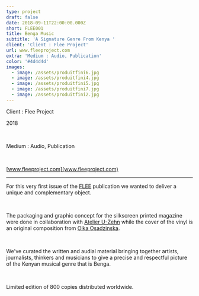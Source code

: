 ```yaml
---
type: project
draft: false
date: 2018-09-11T22:00:00.000Z
short: FLEE001
title: Benga Music
subtitle: 'A Signature Genre From Kenya '
client: 'Client : Flee Project'
url: www.fleeproject.com
extra: 'Medium : Audio, Publication'
color: '#4d4d4d'
images:
  - image: /assets/produitfini6.jpg
  - image: /assets/produitfini4.jpg
  - image: /assets/produitfini5.jpg
  - image: /assets/produitfini7.jpg
  - image: /assets/produitfini2.jpg
---
```


Client : Flee Project

2018

<br/>

Medium : Audio, Publication

<br/>

[www.fleeproject.com](www.fleeproject.com)

---

For this very first issue of the [FLEE](www.fleeproject.com) publication we wanted to deliver a unique and complementary object.

</br>

The packaging and graphic concept for the silkscreen printed magazine were done in collaboration with [Atelier U-Zehn](http://u-zehn.ch/) while the cover of the vinyl is an original composition from [Olka Osadzinska](http://www.aleosa.com/).

</br>

We've curated the written and audial material bringing together artists, journalists, thinkers and musicians to give a precise and respectful picture of the Kenyan musical genre that is Benga.

</br>

Limited edition of 800 copies distributed worldwide.
